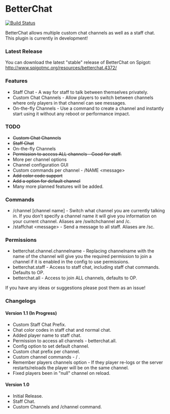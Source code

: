 BetterChat
=====================

[![Build Status](http://ci.connorlinfoot.com:8080/buildStatus/icon?job=BetterChat)](http://ci.connorlinfoot.com:8080/job/BetterChat/)

BetterChat allows multiple custom chat channels as well as a staff chat.
This plugin is currently in development!


### Latest Release
You can download the latest "stable" release of BetterChat on Spigot: http://www.spigotmc.org/resources/betterchat.4372/


### Features
* Staff Chat - A way for staff to talk between themselves privately.
* Custom Chat Channels - Allow players to switch between channels where only players in that channel can see messages.
* On-the-fly Channels - Use a command to create a channel and instantly start using it without any reboot or performance impact.


### TODO
* ~~Custom Chat Channels~~
* ~~Staff Chat~~
* On-the-fly Channels
* ~~Permission to access ALL channels - Good for staff.~~
* More per channel options
* Channel configuration GUI
* Custom commands per channel - /NAME \<message\>
* ~~Add color code support~~
* ~~Add a option for default channel~~
* Many more planned features will be added.


### Commands
* /channel [channel name] - Switch what channel you are currently talking in. If you don't specify a channel name it will give you information on your current channel. Aliases are /switchchannel and /c.
* /staffchat \<message\> - Send a message to all staff. Aliases are /sc.


### Permissions
* betterchat.channel.channelname - Replacing channelname with the name of the channel will give you the required permission to join a channel if it is enabled in the config to use permissions.
* betterchat.staff - Access to staff chat, including staff chat commands. Defaults to OP.
* betterchat.all - Access to join ALL channels, defaults to OP.

If you have any ideas or suggestions please post them as an issue!


### Changelogs

#### Version 1.1 (In Progress)
* Custom Staff Chat Prefix.
* Chat color codes in staff chat and normal chat.
* Added player name to staff chat.
* Permission to access all channels - betterchat.all.
* Config option to set default channel.
* Custom chat prefix per channel.
* Custom channel commands - /<channel> <message>.
* Remember players channels option - If they player re-logs or the server restarts/reloads the player will be on the same channel.
* Fixed players been in "null" channel on reload.

#### Version 1.0
* Initial Release.
* Staff Chat.
* Custom Channels and /channel command.